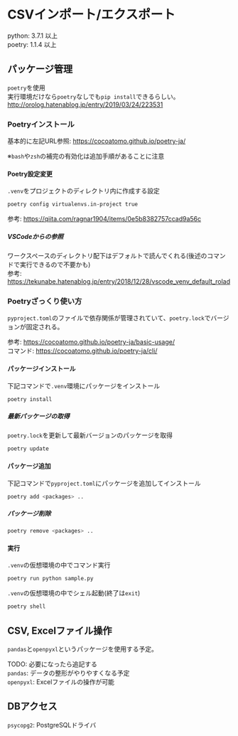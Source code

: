 # CSVインポート/エクスポート
python: 3.7.1 以上  
poetry: 1.1.4 以上

## パッケージ管理
`poetry`を使用  
実行環境だけなら`poetry`なしでも`pip install`できるらしい。http://orolog.hatenablog.jp/entry/2019/03/24/223531

### Poetryインストール
基本的に左記URL参照: https://cocoatomo.github.io/poetry-ja/

※`bash`や`zsh`の補完の有効化は追加手順があることに注意

#### Poetry設定変更
`.venv`をプロジェクトのディレクトリ内に作成する設定

```sh
poetry config virtualenvs.in-project true
```

参考: https://qiita.com/ragnar1904/items/0e5b8382757ccad9a56c

##### VSCodeからの参照
ワークスペースのディレクトリ配下はデフォルトで読んでくれる(後述のコマンドで実行できるので不要かも)  
参考: https://tekunabe.hatenablog.jp/entry/2018/12/28/vscode_venv_default_rolad

### Poetryざっくり使い方
`pyproject.toml`のファイルで依存関係が管理されていて、`poetry.lock`でバージョンが固定される。

参考: https://cocoatomo.github.io/poetry-ja/basic-usage/  
コマンド: https://cocoatomo.github.io/poetry-ja/cli/

#### パッケージインストール
下記コマンドで`.venv`環境にパッケージをインストール

```sh
poetry install
```

##### 最新パッケージの取得
`poetry.lock`を更新して最新バージョンのパッケージを取得

```sh
poetry update
```

#### パッケージ追加
下記コマンドで`pyproject.toml`にパッケージを追加してインストール

```sh
poetry add <packages> ..
```

##### パッケージ削除

```sh
poetry remove <packages> ..
```

#### 実行
`.venv`の仮想環境の中でコマンド実行

```sh
poetry run python sample.py
```

`.venv`の仮想環境の中でシェル起動(終了は`exit`)

```sh
poetry shell
```

## CSV, Excelファイル操作
`pandas`と`openpyxl`というパッケージを使用する予定。

TODO: 必要になったら追記する  
`pandas`: データの整形がやりやすくなる予定  
`openpyxl`: Excelファイルの操作が可能

## DBアクセス
`psycopg2`: PostgreSQLドライバ

